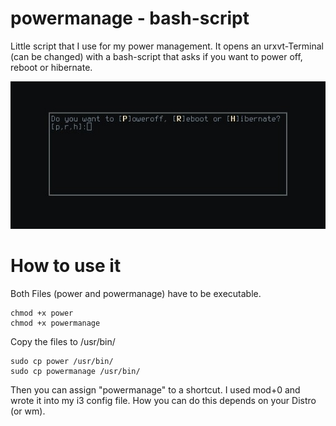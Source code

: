 # powermanage - bash-script

Little script that I use for my power management.
It opens an urxvt-Terminal (can be changed) with a bash-script that asks if you want to power off, reboot or hibernate.

![Example Image of the menu](https://raw.githubusercontent.com/bowbored/powermanage/main/powermenu.jpg)

# How to use it

Both Files (power and powermanage) have to be executable.
```
chmod +x power
chmod +x powermanage
```

Copy the files to /usr/bin/
```
sudo cp power /usr/bin/
sudo cp powermanage /usr/bin/
```

Then you can assign "powermanage" to a shortcut.
I used mod+0 and wrote it into my i3 config file. How you can do this depends on your Distro (or wm).
